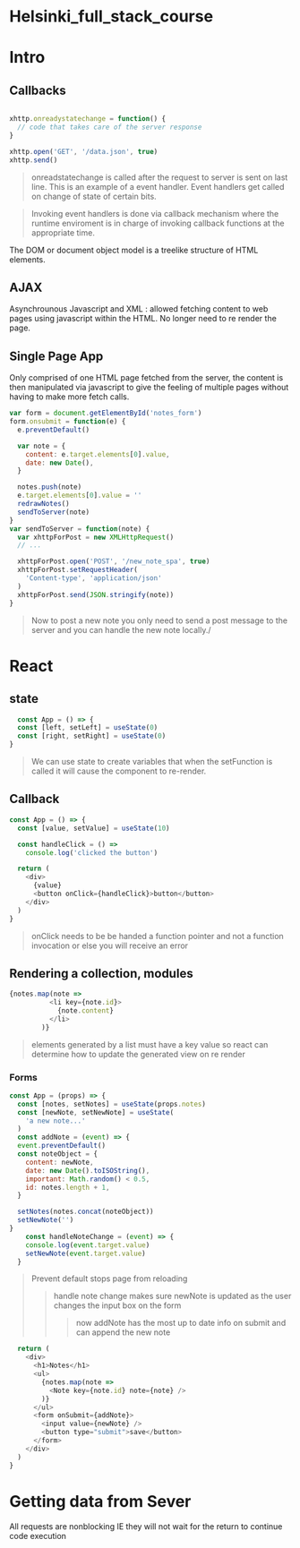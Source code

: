 # Helsinki_full_stack_course

# Intro

## Callbacks
```js var xhttp = new XMLHttpRequest()

xhttp.onreadystatechange = function() {
  // code that takes care of the server response
}

xhttp.open('GET', '/data.json', true)
xhttp.send()
```
> onreadstatechange is called after the request to server is sent on last line. This is an example of a event handler. Event handlers get called on change of state of certain bits.

> Invoking event handlers is done via callback mechanism where the runtime enviroment is in charge of invoking callback functions at the appropriate time.

The DOM or document object model is a treelike structure of HTML elements. 

## AJAX 
Asynchrounous Javascript and XML : allowed fetching content to web pages using javascript within the HTML. No longer need to re render the page.

## Single Page App
Only comprised of one HTML page fetched from the server, the content is then manipulated via javascript to give the feeling of multiple pages without having to make more fetch calls.

```js
var form = document.getElementById('notes_form')
form.onsubmit = function(e) {
  e.preventDefault()

  var note = {
    content: e.target.elements[0].value,
    date: new Date(),
  }

  notes.push(note)
  e.target.elements[0].value = ''
  redrawNotes()
  sendToServer(note)
}
var sendToServer = function(note) {
  var xhttpForPost = new XMLHttpRequest()
  // ...

  xhttpForPost.open('POST', '/new_note_spa', true)
  xhttpForPost.setRequestHeader(
    'Content-type', 'application/json'
  )
  xhttpForPost.send(JSON.stringify(note))
}
```
> Now to post a new note you only need to send a post message to the server and you can handle the new note locally./


# React

## state


```js
  const App = () => {
  const [left, setLeft] = useState(0)
  const [right, setRight] = useState(0)
}
```
> We can use state to create variables that when the
>  setFunction is called it will cause the component to re-render. 

## Callback
```js
const App = () => {
  const [value, setValue] = useState(10)

  const handleClick = () =>
    console.log('clicked the button')

  return (
    <div>
      {value}
      <button onClick={handleClick}>button</button>
    </div>
  )
}
```
> onClick needs to be be handed a function pointer and not a function invocation or else you will receive an error


## Rendering a collection, modules
```js
{notes.map(note => 
          <li key={note.id}>
            {note.content}
          </li>
        )}
```
> elements generated by a list must have a key value so react can determine how to update the generated view on re render 

### Forms   

```js
const App = (props) => {
  const [notes, setNotes] = useState(props.notes)
  const [newNote, setNewNote] = useState(
    'a new note...'
  ) 
  const addNote = (event) => {
  event.preventDefault()
  const noteObject = {
    content: newNote,
    date: new Date().toISOString(),
    important: Math.random() < 0.5,
    id: notes.length + 1,
  }

  setNotes(notes.concat(noteObject))
  setNewNote('')
}
    const handleNoteChange = (event) => {
    console.log(event.target.value)
    setNewNote(event.target.value)
  }
```
> Prevent default stops page from reloading
> > handle note change makes sure newNote is updated as the user changes the input box on the form
> > > now addNote has the most up to date info on submit and can append the new note
```js
  return (
    <div>
      <h1>Notes</h1>
      <ul>
        {notes.map(note => 
          <Note key={note.id} note={note} />
        )}
      </ul>
      <form onSubmit={addNote}>
        <input value={newNote} />
        <button type="submit">save</button>
      </form>   
    </div>
  )
}
```

# Getting data from Sever 


All requests are nonblocking IE they will not wait for the return to continue code execution 
